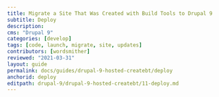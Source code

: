 ```yaml
---
title: Migrate a Site That Was Created with Build Tools to Drupal 9
subtitle: Deploy
description: 
cms: "Drupal 9"
categories: [develop]
tags: [code, launch, migrate, site, updates]
contributors: [wordsmither]
reviewed: "2021-03-31"
layout: guide
permalink: docs/guides/drupal-9-hosted-createbt/deploy
anchorid: deploy
editpath: drupal-9/drupal-9-hosted-createbt/11-deploy.md
---
```

<Partial file="drupal-9/deploy-live.md" />

